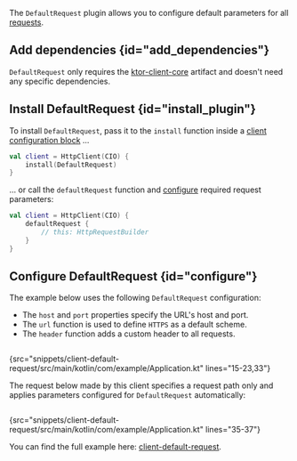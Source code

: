 [//]: # (title: Default request)

<microformat>
<var name="example_name" value="client-default-request"/>
<include src="lib.xml" include-id="download_example"/>
</microformat>

The `DefaultRequest` plugin allows you to configure default parameters for all [requests](request.md).


## Add dependencies {id="add_dependencies"}

`DefaultRequest` only requires the [ktor-client-core](client.md#client-dependency) artifact and doesn't need any specific dependencies.


## Install DefaultRequest {id="install_plugin"}

To install `DefaultRequest`, pass it to the `install` function inside a [client configuration block](client.md#configure-client) ...
```kotlin
val client = HttpClient(CIO) {
    install(DefaultRequest)
}
```

... or call the `defaultRequest` function and [configure](#configure) required request parameters:

```kotlin
val client = HttpClient(CIO) {
    defaultRequest {
        // this: HttpRequestBuilder
    }
}
```

## Configure DefaultRequest {id="configure"}

The example below uses the following `DefaultRequest` configuration:
* The `host` and `port` properties specify the URL's host and port.
* The `url` function is used to define `HTTPS` as a default scheme.
* The `header` function adds a custom header to all requests.

```kotlin
```
{src="snippets/client-default-request/src/main/kotlin/com/example/Application.kt" lines="15-23,33"}

The request below made by this client specifies a request path only and applies parameters configured for `DefaultRequest` automatically:

```kotlin
```
{src="snippets/client-default-request/src/main/kotlin/com/example/Application.kt" lines="35-37"}

You can find the full example here: [client-default-request](https://github.com/ktorio/ktor-documentation/tree/main/codeSnippets/snippets/client-default-request).
